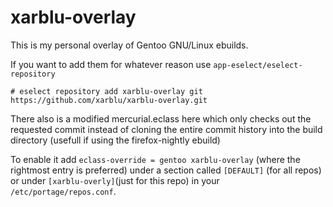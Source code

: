 # xarblu-overlay
This is my personal overlay of Gentoo GNU/Linux ebuilds.

If you want to add them for whatever reason use `app-eselect/eselect-repository`

`# eselect repository add xarblu-overlay git https://github.com/xarblu/xarblu-overlay.git`

There also is a modified mercurial.eclass here which only checks out the requested
commit instead of cloning the entire commit history into the build directory (usefull if using the firefox-nightly ebuild)

To enable it add `eclass-override = gentoo xarblu-overlay` (where the rightmost entry is preferred) under a section called `[DEFAULT]` (for all repos)
or under `[xarblu-overly]`(just for this repo) in your `/etc/portage/repos.conf`.
